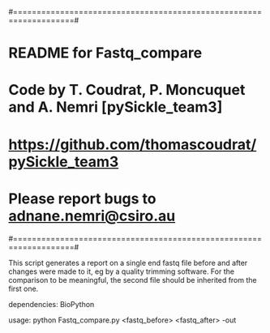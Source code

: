 #===================================================================#
# README      for Fastq_compare                                     #
#                                                                   #
# Code by T. Coudrat, P. Moncuquet and A. Nemri [pySickle_team3]    #
# https://github.com/thomascoudrat/pySickle_team3                   #
# Please report bugs to adnane.nemri@csiro.au                       #
#===================================================================#

This script generates a report on a single end fastq file before and after changes were made to it, eg
by a quality trimming software. For the comparison to be meaningful, the second file should be inherited from the first one.

dependencies: BioPython

usage: python Fastq_compare.py <fastq_before> <fastq_after> -out <outfile>




